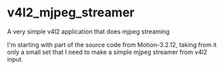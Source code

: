 # v4l2_mjpeg_streamer
A very simple v4l2 application that does mjpeg streaming

I'm starting with part of the source code from Motion-3.2.12, taking from it only a small set that I need to make a simple mjpeg streamer from v4l2 input. 
